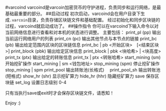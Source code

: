 #varcoind
varcoind是varcoin加密货币的守护进程，负责同步和运行网络，是最基础最重要的部分。
##启动过程
初次启动，varcoind会在用户目录下生成`.varcoin`目录，负责存储区块链文件和基础配置。
经过初始化和同步区块链的过程，varcoind就启动成功了。
##操作指令
你可以在varcoind下输入命令以对当前网络信息进行查看和对本机的状态进行调整。
主要包括：
  print_pl (pp) 输出当前运行网络用户的列表
  print_cn (pc) 输出其他节点与本节点的链接
  print_bc (pb) 输出给定范围内区块的区块链信息 print_bc | pb <开始区块>　[<结束区块>]
  print_block (pbk) 输出给定区块信息 print_block | pbk <块哈希> | <块高度>
  print_tx (ptx) 输出给定的转账信息  print_tx | ptx <转账哈希>
  start_mining (sm) 开始挖矿操作     start_mining | sm <钱包地址>
  stop_mining (spm) 停止挖矿操作     stop_mining | spm
  print_pool    输出转账池(长格式)
　print_pool_sh 输出转账池(短格式)
  show_hr (shr) 显示挖矿算力
  hide_hr (hhr) 隐藏挖矿算力
  save          保存区块链
  set_log       设置日志级别 0-4

只有当执行save或exit时才会保存区块链文件，请悉知！

Enjoy :)

